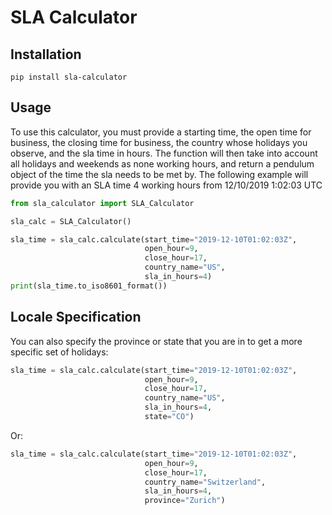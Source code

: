 # SLA Calculator

## Installation
```
pip install sla-calculator
```
## Usage
To use this calculator, you must provide a starting time, the open time 
for business, the closing time for business, the country whose holidays
you observe, and the sla time in hours.  The function will then take
into account all holidays and weekends as none working hours, and return 
a pendulum object of the time the sla needs to be met by. The following
example will provide you with an SLA time 4 working hours from
12/10/2019 1:02:03 UTC
```python
from sla_calculator import SLA_Calculator

sla_calc = SLA_Calculator()

sla_time = sla_calc.calculate(start_time="2019-12-10T01:02:03Z",
                              open_hour=9,
                              close_hour=17,
                              country_name="US",
                              sla_in_hours=4)
print(sla_time.to_iso8601_format())
```

## Locale Specification
You can also specify the province or state that you are in to get a more
specific set of holidays:
```python
sla_time = sla_calc.calculate(start_time="2019-12-10T01:02:03Z",
                              open_hour=9,
                              close_hour=17,
                              country_name="US",
                              sla_in_hours=4,
                              state="CO")
```
Or:
```python
sla_time = sla_calc.calculate(start_time="2019-12-10T01:02:03Z",
                              open_hour=9,
                              close_hour=17,
                              country_name="Switzerland",
                              sla_in_hours=4,
                              province="Zurich")
```